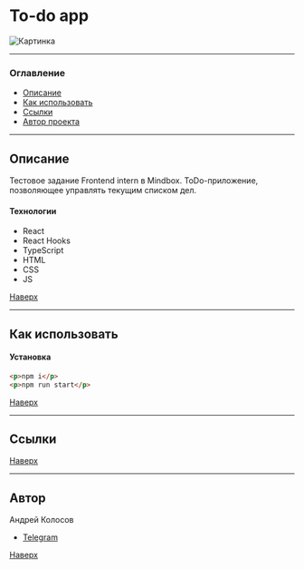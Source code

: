 # <a id="top" />To-do app

![Картинка](./src/images/logo.png)

---

### Оглавление

- [Описание](#description)
- [Как использовать](#how-to-use)
- [Ссылки](#references)
- [Автор проекта](#author)

---

## <a id="description" />Описание

Тестовое задание Frontend intern в Mindbox. ToDo-приложение, позволяющее управлять текущим списком дел.

#### Технологии

- React
- React Hooks
- TypeScript
- HTML
- CSS
- JS

[Наверх](#top)

---

## <a id="how-to-use" />Как использовать

#### Установка

```html
<p>npm i</p>
<p>npm run start</p>
```

[Наверх](#top)

---

## <a id="references" />Ссылки

<!-- Проект на [GH-Pages](https://andreikolosov.github.io/react-burger/) -->

[Наверх](#top)

---

## <a id="author" />Автор

Андрей Колосов

- [Telegram](https://t.me/RustyVoid)

[Наверх](#top)
